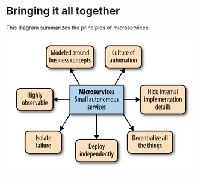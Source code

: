 # Bringing it all together

This diagram summarizes the principles of microservices:

![Image](./images/conclusion-principles.png)